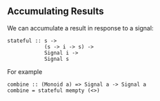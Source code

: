 ##  Accumulating Results

We can accumulate a result in response to a signal:

    stateful :: s ->
                (s -> i -> s) ->
                Signal i ->
                Signal s

For example

    combine :: (Monoid a) => Signal a -> Signal a
    combine = stateful mempty (<>)
